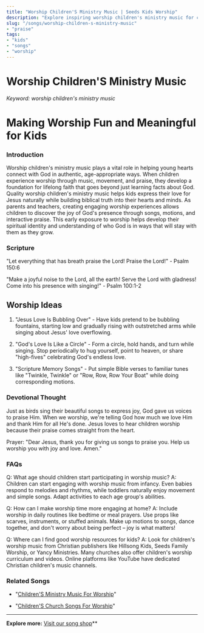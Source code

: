 ```yaml
---
title: "Worship Children'S Ministry Music | Seeds Kids Worship"
description: "Explore inspiring worship children's ministry music for children's worship and faith development. Biblical music resources for families and ministry."
slug: "/songs/worship-children-s-ministry-music"
- "praise"
tags:
- "kids"
- "songs"
- "worship"
---
```


# Worship Children'S Ministry Music

_Keyword: worship children's ministry music_

# Making Worship Fun and Meaningful for Kids

### Introduction
Worship children's ministry music plays a vital role in helping young hearts connect with God in authentic, age-appropriate ways. When children experience worship through music, movement, and praise, they develop a foundation for lifelong faith that goes beyond just learning facts about God. Quality worship children's ministry music helps kids express their love for Jesus naturally while building biblical truth into their hearts and minds. As parents and teachers, creating engaging worship experiences allows children to discover the joy of God's presence through songs, motions, and interactive praise. This early exposure to worship helps develop their spiritual identity and understanding of who God is in ways that will stay with them as they grow.

### Scripture
"Let everything that has breath praise the Lord! Praise the Lord!" - Psalm 150:6

"Make a joyful noise to the Lord, all the earth! Serve the Lord with gladness! Come into his presence with singing!" - Psalm 100:1-2

## Worship Ideas
1. "Jesus Love Is Bubbling Over" - Have kids pretend to be bubbling fountains, starting low and gradually rising with outstretched arms while singing about Jesus' love overflowing.

2. "God's Love Is Like a Circle" - Form a circle, hold hands, and turn while singing. Stop periodically to hug yourself, point to heaven, or share "high-fives" celebrating God's endless love.

3. "Scripture Memory Songs" - Put simple Bible verses to familiar tunes like "Twinkle, Twinkle" or "Row, Row, Row Your Boat" while doing corresponding motions.

### Devotional Thought
Just as birds sing their beautiful songs to express joy, God gave us voices to praise Him. When we worship, we're telling God how much we love Him and thank Him for all He's done. Jesus loves to hear children worship because their praise comes straight from the heart.

Prayer: "Dear Jesus, thank you for giving us songs to praise you. Help us worship you with joy and love. Amen."

### FAQs

Q: What age should children start participating in worship music?
A: Children can start engaging with worship music from infancy. Even babies respond to melodies and rhythms, while toddlers naturally enjoy movement and simple songs. Adapt activities to each age group's abilities.

Q: How can I make worship time more engaging at home?
A: Include worship in daily routines like bedtime or meal prayers. Use props like scarves, instruments, or stuffed animals. Make up motions to songs, dance together, and don't worry about being perfect – joy is what matters!

Q: Where can I find good worship resources for kids?
A: Look for children's worship music from Christian publishers like Hillsong Kids, Seeds Family Worship, or Yancy Ministries. Many churches also offer children's worship curriculum and videos. Online platforms like YouTube have dedicated Christian children's music channels.

### Related Songs

- "[Children'S Ministry Music For Worship](/songs/children-s-ministry-music-for-worship/)"

- "[Children'S Church Songs For Worship](/songs/children-s-church-songs-for-worship/)"

---

**Explore more:** [Visit our song shop](https://seedskidsworship.com/shop)**

<!-- Schema Markup -->
<script type="application/ld+json">
{
  "@context": "https://schema.org",
  "@type": "MusicRecording",
  "name": "Worship Children'S Ministry Music",
  "byArtist": {
    "@type": "MusicGroup",
    "name": "Seeds Kids Worship"
  },
  "isFamilyFriendly": true,
  "url": "https://seedskidsworship.com/songs/worship-children-s-ministry-music/"
}
</script>